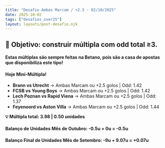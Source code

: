 ```yaml
---
title: "Desafio Ambas Marcam / +2.5 - 02/10/2025"
date: 2025-10-02
tags: ["desafios_over25"]
layout: layouts/post-desafio.njk
---
```


## 🎯 Objetivo: construir múltipla com odd total ≥3. 

#### Estas múltiplas são sempre feitas na Betano, pois são a casa de apostas que disponibiliza este tipo!

#### Hoje Mini-Múltipla!

- **Brann vs Utrecht** → Ambas Marcam ou +2.5 golos | Odd: 1.42
- **FCSB vs Young Boys** → Ambas Marcam ou +2.5 golos | Odd: 1.42 
- **Lech Poznan vs Rapid Viena** → Ambas Marcam ou +2.5 golos | Odd: 1.37 
- **Feyenoord vs Aston Villa** → Ambas Marcam ou +2.5 golos | Odd: 1.44 

**💡 Múltipla total: 3.98 | 0.50 unidades** 

#### Balanço de Unidades Mês de Outubro: -0.5u + 0u = -0.5u

#### Balanço Final de Unidades Mês de Setembro: -9u + 9.07u = +0.07u